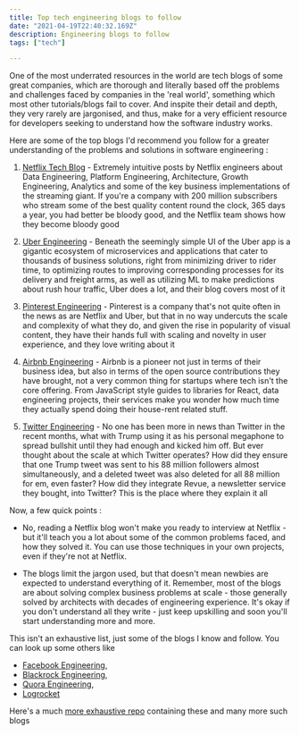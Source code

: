 ```yaml
---
title: Top tech engineering blogs to follow
date: "2021-04-19T22:40:32.169Z"
description: Engineering blogs to follow
tags: ["tech"]

---
```


One of the most underrated resources in the world are tech blogs of some great companies, which are thorough and literally based off the problems and challenges faced by companies in the 'real world', something which most other tutorials/blogs fail to cover. And inspite their detail and depth, they very rarely are jargonised, and thus, make for a very efficient resource for developers seeking to understand how the software industry works.

Here are some of the top blogs I'd recommend you follow for a greater understanding of the problems and solutions in software engineering : 

1. [Netflix Tech Blog](https://netflixtechblog.com) - Extremely intuitive posts by Netflix engineers about Data Engineering, Platform Engineering, Architecture, Growth Engineering, Analytics and some of the key business implementations of the streaming giant. If you're a company with 200 million subscribers who stream some of the best quality content round the clock, 365 days a year, you had better be bloody good, and the Netflix team shows how they become bloody good

2. [Uber Engineering](https://eng.uber.com/) - Beneath the seemingly simple UI of the Uber app is a gigantic ecosystem of microservices and applications that cater to thousands of business solutions, right from minimizing driver to rider time, to optimizing routes to improving corresponding processes for its delivery and freight arms, as well as utilizing ML to make predictions about rush hour traffic, Uber does a lot, and their blog covers most of it

3. [Pinterest Engineering](https://medium.com/@Pinterest_Engineering) - Pinterest is a company that's not quite often in the news as are Netflix and Uber, but that in no way undercuts the scale and complexity of what they do, and given the rise in popularity of visual content, they have their hands full with scaling and novelty in user experience, and they love writing about it

4. [Airbnb Engineering](https://medium.com/airbnb-engineering/) - Airbnb is a pioneer not just in terms of their business idea, but also in terms of the open source contributions they have brought, not a very common thing for startups where tech isn't the core offering. From JavaScript style guides to libraries for React, data engineering projects, their services make you wonder how much time they actually spend doing their house-rent related stuff.

5. [Twitter Engineering](https://blog.twitter.com/engineering/en_us) - No one has been more in news than Twitter in the recent months, what with Trump using it as his personal megaphone to spread bullshit until they had enough and kicked him off. But ever thought about the scale at which Twitter operates? How did they ensure that one Trump tweet was sent to his 88 million followers almost simultaneously, and a deleted tweet was also deleted for all 88 million for em, even faster? How did they integrate Revue, a newsletter service they bought, into Twitter? This is the place where they explain it all

Now, a few quick points : 

- No, reading a Netflix blog won't make you ready to interview at Netflix - but it'll teach you a lot about some of the common problems faced, and how they solved it. You can use those techniques in your own projects, even if they're not at Netflix.

- The blogs limit the jargon used, but that doesn't mean newbies are expected to understand everything of it. Remember, most of the blogs are about solving complex business problems at scale - those generally solved by architects with decades of engineering experience. It's okay if you don't understand all they write - just keep upskilling and soon you'll start understanding more and more.

This isn't an exhaustive list, just some of the blogs I know and follow. You can look up some others like 
- [Facebook Engineering](https://engineering.fb.com/), 
- [Blackrock Engineering](https://medium.com/blackrock-engineering), 
- [Quora Engineering](https://quoraengineering.quora.com/), 
- [Logrocket](https://blog.logrocket.com)

Here's a much [more exhaustive repo](https://github.com/kilimchoi/engineering-blogs) containing these and many more such blogs

